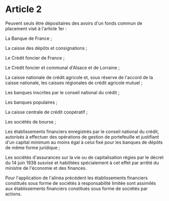 # Article 2

Peuvent seuls être dépositaires des avoirs d'un fonds commun de placement visé à l'article 1er :

La Banque de France ;

La caisse des dépôts et consignations ;

Le Crédit foncier de France ;

Le Crédit foncier et communal d'Alsace et de Lorraine ;

La caisse nationale de crédit agricole et, sous réserve de l'accord de la caisse nationale, les caisses régionales de crédit agricole mutuel ;

Les banques inscrites par le conseil national du crédit ;

Les banques populaires ;

La caisse centrale de crédit coopératif ;

Les sociétés de bourse ;

Les établissements financiers enregistrés par le conseil national du crédit, autorisés à effectuer des opérations de gestion de portefeuille et justifiant d'un capital minimum au moins égal à celui fixé pour les banques de dépôts de même forme juridique ;

Les sociétés d'assurances sur la vie ou de capitalisation régies par le décret du 14 juin 1938 susvisé et habilitées spécialement à cet effet par arrêté du ministre de l'économie et des finances.

Pour l'application de l'alinéa précédent les établissements financiers constitués sous forme de sociétés à responsabilité limitée sont assimilés aux établissements financiers constitués sous forme de sociétés par actions.

